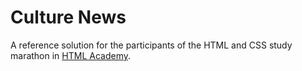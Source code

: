 # Culture News

A reference solution for the participants of the HTML and CSS study marathon in [HTML Academy](https://htmlacademy.org/).
